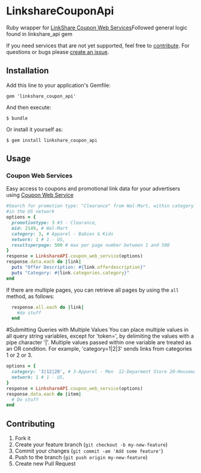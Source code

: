 # LinkshareCouponApi

Ruby wrapper for [LinkShare Coupon Web Services](http://helpcenter.linkshare.com/publisher/questions.php?questionid=865)Followed general logic found in linkshare_api gem

If you need services that are not yet supported, feel free to [contribute](#contributing).
For questions or bugs please [create an issue](../../issues/new).

## Installation

Add this line to your application's Gemfile:

    gem 'linkshare_coupon_api'

And then execute:

    $ bundle

Or install it yourself as:

    $ gem install linkshare_coupon_api

## Usage

### Coupon Web Services

Easy access to coupons and promotional link data for your advertisers using [Coupon Web Service](http://helpcenter.linkshare.com/publisher/questions.php?questionid=865)

```ruby
#Search for promotion type: "Clearance" from Wal-Mart, within category  Apparel - Babies & Kids
#in the US network
options = {
  promotiontype: 3 #3 - Clearance,
  mid: 2149, # Wal-Mart
  category: 3, # Apparel - Babies & Kids
  network: 1 # 1 - US,
  resultsperpage: 500 # max per page number between 1 and 500
}
response = LinkshareAPI.coupon_web_service(options)
response.data.each do |link|
  puts "Offer Description: #{link.offerdescription}"
  puts "Category: #{link.categories.category}"
end
```

If there are multiple pages, you can retrieve all pages by using the ```all``` method, as follows:

```ruby
  response.all.each do |link|
    #do stuff
  end
```

#Submitting Queries with Multiple Values
You can place multiple values in all query string variables, except for 'token=', by delimiting the values with a pipe character '|'. Multiple values passed within one variable are treated as an OR condition. For example, 'category=1|2|3' sends links from categories 1 or 2 or 3.
```ruby
options = {
  category: '3|12|20', # 3-Apparel - Men  12-Deparment Store 20-Housewares
  network: 1 # 1 - US,
}
response = LinkshareAPI.coupon_web_service(options)
response.data.each do |item|
  # Do stuff
end
```

## Contributing

1. Fork it
2. Create your feature branch (`git checkout -b my-new-feature`)
3. Commit your changes (`git commit -am 'Add some feature'`)
4. Push to the branch (`git push origin my-new-feature`)
5. Create new Pull Request
